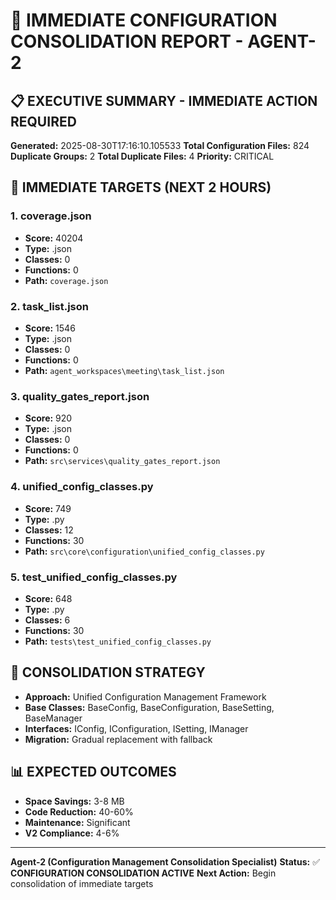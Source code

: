 # 🚨 IMMEDIATE CONFIGURATION CONSOLIDATION REPORT - AGENT-2

## 📋 **EXECUTIVE SUMMARY - IMMEDIATE ACTION REQUIRED**

**Generated:** 2025-08-30T17:16:10.105533
**Total Configuration Files:** 824
**Duplicate Groups:** 2
**Total Duplicate Files:** 4
**Priority:** CRITICAL

## 🚨 **IMMEDIATE TARGETS (NEXT 2 HOURS)**

### **1. coverage.json**
- **Score:** 40204
- **Type:** .json
- **Classes:** 0
- **Functions:** 0
- **Path:** `coverage.json`

### **2. task_list.json**
- **Score:** 1546
- **Type:** .json
- **Classes:** 0
- **Functions:** 0
- **Path:** `agent_workspaces\meeting\task_list.json`

### **3. quality_gates_report.json**
- **Score:** 920
- **Type:** .json
- **Classes:** 0
- **Functions:** 0
- **Path:** `src\services\quality_gates_report.json`

### **4. unified_config_classes.py**
- **Score:** 749
- **Type:** .py
- **Classes:** 12
- **Functions:** 30
- **Path:** `src\core\configuration\unified_config_classes.py`

### **5. test_unified_config_classes.py**
- **Score:** 648
- **Type:** .py
- **Classes:** 6
- **Functions:** 30
- **Path:** `tests\test_unified_config_classes.py`

## 🔧 **CONSOLIDATION STRATEGY**

- **Approach:** Unified Configuration Management Framework
- **Base Classes:** BaseConfig, BaseConfiguration, BaseSetting, BaseManager
- **Interfaces:** IConfig, IConfiguration, ISetting, IManager
- **Migration:** Gradual replacement with fallback

## 📊 **EXPECTED OUTCOMES**

- **Space Savings:** 3-8 MB
- **Code Reduction:** 40-60%
- **Maintenance:** Significant
- **V2 Compliance:** 4-6%

---
**Agent-2 (Configuration Management Consolidation Specialist)**
**Status:** ✅ **CONFIGURATION CONSOLIDATION ACTIVE**
**Next Action:** Begin consolidation of immediate targets